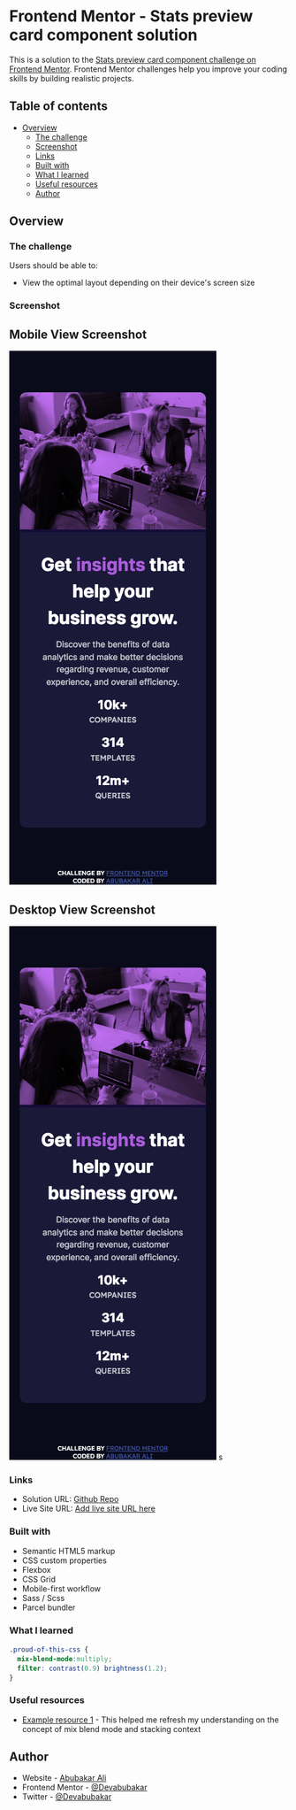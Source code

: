 # Frontend Mentor - Stats preview card component solution

This is a solution to the [Stats preview card component challenge on Frontend Mentor](https://www.frontendmentor.io/challenges/stats-preview-card-component-8JqbgoU62). Frontend Mentor challenges help you improve your coding skills by building realistic projects. 

## Table of contents

- [Overview](#overview)
  - [The challenge](#the-challenge)
  - [Screenshot](#screenshot)
  - [Links](#links)
  - [Built with](#built-with)
  - [What I learned](#what-i-learned)
  - [Useful resources](#useful-resources)
  - [Author](#author)




## Overview

### The challenge

Users should be able to:

- View the optimal layout depending on their device's screen size

### Screenshot
## Mobile View Screenshot

![](./src/images/mobile-screenshot.png)


## Desktop View Screenshot

![](./src/images/mobile-screenshot.png)
s

### Links

- Solution URL: [Github Repo](https://github.com/Devabubakar/Frontend-Mentor-Stats-preview-card-component)
- Live Site URL: [Add live site URL here](https://your-live-site-url.com)



### Built with

- Semantic HTML5 markup
- CSS custom properties
- Flexbox
- CSS Grid
- Mobile-first workflow
- Sass / Scss 
- Parcel bundler



### What I learned




```css
.proud-of-this-css {
  mix-blend-mode:multiply;
  filter: contrast(0.9) brightness(1.2);
}
```



### Useful resources

- [Example resource 1](https://developer.mozilla.org) - This helped me refresh my understanding on the concept of mix blend mode and stacking context

## Author

- Website - [Abubakar Ali](https://www.github.com/Devabubakar)
- Frontend Mentor - [@Devabubakar](https://www.frontendmentor.io/profile/Devabubakar)
- Twitter - [@Devabubakar](https://www.twitter.com/Devabubakar)

